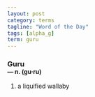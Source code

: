 ```yaml
---
layout: post
category: terms
tagline: "Word of the Day"
tags: [alpha_g]
term: guru
---
```


<h3>Guru<br/> <small>&mdash; n. (gu<span>&middot;</span>ru)</small></h3>
<p><ol><li>a liquified wallaby</li>
</ol></p>
